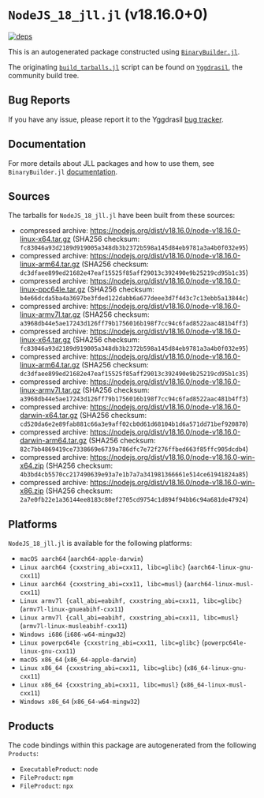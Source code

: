 # `NodeJS_18_jll.jl` (v18.16.0+0)

[![deps](https://juliahub.com/docs/NodeJS_18_jll/deps.svg)](https://juliahub.com/ui/Packages/NodeJS_18_jll/WwNWg?page=2)

This is an autogenerated package constructed using [`BinaryBuilder.jl`](https://github.com/JuliaPackaging/BinaryBuilder.jl).

The originating [`build_tarballs.jl`](https://github.com/JuliaPackaging/Yggdrasil/blob/feb6736ea8767a10c7ac2bc8b6c7862bf2c68762/N/NodeJS/NodeJS_18/build_tarballs.jl) script can be found on [`Yggdrasil`](https://github.com/JuliaPackaging/Yggdrasil/), the community build tree.

## Bug Reports

If you have any issue, please report it to the Yggdrasil [bug tracker](https://github.com/JuliaPackaging/Yggdrasil/issues).

## Documentation

For more details about JLL packages and how to use them, see `BinaryBuilder.jl` [documentation](https://docs.binarybuilder.org/stable/jll/).

## Sources

The tarballs for `NodeJS_18_jll.jl` have been built from these sources:

* compressed archive: https://nodejs.org/dist/v18.16.0/node-v18.16.0-linux-x64.tar.gz (SHA256 checksum: `fc83046a93d2189d919005a348db3b2372b598a145d84eb9781a3a4b0f032e95`)
* compressed archive: https://nodejs.org/dist/v18.16.0/node-v18.16.0-linux-arm64.tar.gz (SHA256 checksum: `dc3dfaee899ed21682e47eaf15525f85aff29013c392490e9b25219cd95b1c35`)
* compressed archive: https://nodejs.org/dist/v18.16.0/node-v18.16.0-linux-ppc64le.tar.gz (SHA256 checksum: `b4e66dcda5ba4a3697be3fded122dabb6a677deee3d7f4d3c7c13ebb5a13844c`)
* compressed archive: https://nodejs.org/dist/v18.16.0/node-v18.16.0-linux-armv7l.tar.gz (SHA256 checksum: `a3968db44e5ae17243d126ff79b1756016b198f7cc94c6fad8522aac481b4ff3`)
* compressed archive: https://nodejs.org/dist/v18.16.0/node-v18.16.0-linux-x64.tar.gz (SHA256 checksum: `fc83046a93d2189d919005a348db3b2372b598a145d84eb9781a3a4b0f032e95`)
* compressed archive: https://nodejs.org/dist/v18.16.0/node-v18.16.0-linux-arm64.tar.gz (SHA256 checksum: `dc3dfaee899ed21682e47eaf15525f85aff29013c392490e9b25219cd95b1c35`)
* compressed archive: https://nodejs.org/dist/v18.16.0/node-v18.16.0-linux-armv7l.tar.gz (SHA256 checksum: `a3968db44e5ae17243d126ff79b1756016b198f7cc94c6fad8522aac481b4ff3`)
* compressed archive: https://nodejs.org/dist/v18.16.0/node-v18.16.0-darwin-x64.tar.gz (SHA256 checksum: `cd520da6e2e89fab881c66a3e9aff02cb0d61d68104b1d6a571dd71bef920870`)
* compressed archive: https://nodejs.org/dist/v18.16.0/node-v18.16.0-darwin-arm64.tar.gz (SHA256 checksum: `82c7bb4869419ce7338669e6739a786dfc7e72f276ffbed663f85ffc905dcdb4`)
* compressed archive: https://nodejs.org/dist/v18.16.0/node-v18.16.0-win-x64.zip (SHA256 checksum: `4b3bd4cb5570cc217490639e93a7e1b7a7a341981366661e514ce61941824a85`)
* compressed archive: https://nodejs.org/dist/v18.16.0/node-v18.16.0-win-x86.zip (SHA256 checksum: `2a7e0fb22e1a36144ee8183c80ef2705cd9754c1d894f94bb6c94a681de47924`)

## Platforms

`NodeJS_18_jll.jl` is available for the following platforms:

* `macOS aarch64` (`aarch64-apple-darwin`)
* `Linux aarch64 {cxxstring_abi=cxx11, libc=glibc}` (`aarch64-linux-gnu-cxx11`)
* `Linux aarch64 {cxxstring_abi=cxx11, libc=musl}` (`aarch64-linux-musl-cxx11`)
* `Linux armv7l {call_abi=eabihf, cxxstring_abi=cxx11, libc=glibc}` (`armv7l-linux-gnueabihf-cxx11`)
* `Linux armv7l {call_abi=eabihf, cxxstring_abi=cxx11, libc=musl}` (`armv7l-linux-musleabihf-cxx11`)
* `Windows i686` (`i686-w64-mingw32`)
* `Linux powerpc64le {cxxstring_abi=cxx11, libc=glibc}` (`powerpc64le-linux-gnu-cxx11`)
* `macOS x86_64` (`x86_64-apple-darwin`)
* `Linux x86_64 {cxxstring_abi=cxx11, libc=glibc}` (`x86_64-linux-gnu-cxx11`)
* `Linux x86_64 {cxxstring_abi=cxx11, libc=musl}` (`x86_64-linux-musl-cxx11`)
* `Windows x86_64` (`x86_64-w64-mingw32`)

## Products

The code bindings within this package are autogenerated from the following `Products`:

* `ExecutableProduct`: `node`
* `FileProduct`: `npm`
* `FileProduct`: `npx`
